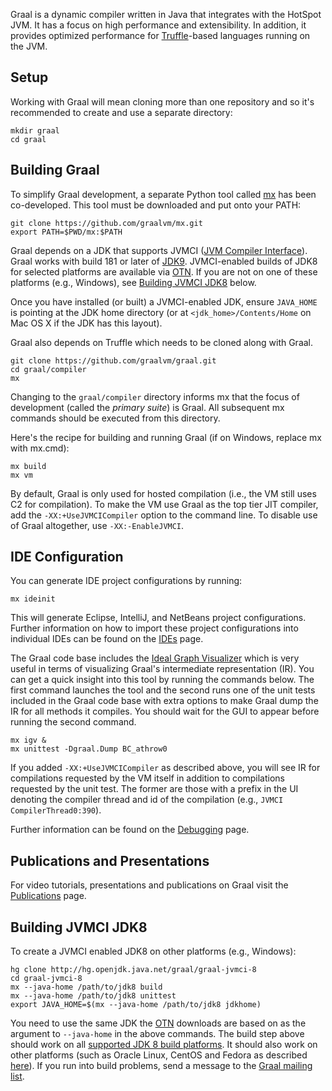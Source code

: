 Graal is a dynamic compiler written in Java that integrates with the HotSpot JVM. It has a focus on high performance and extensibility.
In addition, it provides optimized performance for [Truffle](https://github.com/graalvm/graal/tree/master/truffle)-based languages running on the JVM.

## Setup

Working with Graal will mean cloning more than one repository and so it's
recommended to create and use a separate directory:

```
mkdir graal
cd graal
```

## Building Graal

To simplify Graal development, a separate Python tool called [mx](https://github.com/graalvm/mx) has been co-developed.
This tool must be downloaded and put onto your PATH:

```
git clone https://github.com/graalvm/mx.git
export PATH=$PWD/mx:$PATH
```

Graal depends on a JDK that supports JVMCI ([JVM Compiler Interface](https://bugs.openjdk.java.net/browse/JDK-8062493)).
Graal works with build 181 or later of [JDK9](https://jdk9.java.net/download/).
JVMCI-enabled builds of JDK8 for selected platforms are available via [OTN](http://www.oracle.com/technetwork/oracle-labs/program-languages/downloads/index.html).
If you are not on one of these platforms (e.g., Windows), see [Building JVMCI JDK8](#building-jvmci-jdk8) below.

Once you have installed (or built) a JVMCI-enabled JDK, ensure `JAVA_HOME` is pointing at the JDK home directory (or at `<jdk_home>/Contents/Home` on Mac OS X if the JDK has this layout).

Graal also depends on Truffle which needs to be cloned along with Graal.

```
git clone https://github.com/graalvm/graal.git
cd graal/compiler
mx
```

Changing to the `graal/compiler` directory informs mx that the focus of development (called the _primary suite_) is Graal.
All subsequent mx commands should be executed from this directory.

Here's the recipe for building and running Graal (if on Windows, replace mx with mx.cmd):

```
mx build
mx vm
```

By default, Graal is only used for hosted compilation (i.e., the VM still uses C2 for compilation).
To make the VM use Graal as the top tier JIT compiler, add the `-XX:+UseJVMCICompiler` option to the command line.
To disable use of Graal altogether, use `-XX:-EnableJVMCI`.

## IDE Configuration

You can generate IDE project configurations by running:

```
mx ideinit
```

This will generate Eclipse, IntelliJ, and NetBeans project configurations.
Further information on how to import these project configurations into individual IDEs can be found on the [IDEs](docs/IDEs.md) page.

The Graal code base includes the [Ideal Graph Visualizer](http://ssw.jku.at/General/Staff/TW/igv.html) which is very useful in terms of visualizing Graal's intermediate representation (IR).
You can get a quick insight into this tool by running the commands below.
The first command launches the tool and the second runs one of the unit tests included in the Graal code base with extra options to make Graal dump the IR for all methods it compiles.
You should wait for the GUI to appear before running the second command.

```
mx igv &
mx unittest -Dgraal.Dump BC_athrow0
```

If you added `-XX:+UseJVMCICompiler` as described above, you will see IR for compilations requested by the VM itself in addition to compilations requested by the unit test.
The former are those with a prefix in the UI denoting the compiler thread and id of the compilation (e.g., `JVMCI CompilerThread0:390`).

Further information can be found on the [Debugging](docs/Debugging.md) page.

## Publications and Presentations

For video tutorials, presentations and publications on Graal visit the [Publications](../docs/Publications.md) page.

## Building JVMCI JDK8

To create a JVMCI enabled JDK8 on other platforms (e.g., Windows):

```
hg clone http://hg.openjdk.java.net/graal/graal-jvmci-8
cd graal-jvmci-8
mx --java-home /path/to/jdk8 build
mx --java-home /path/to/jdk8 unittest
export JAVA_HOME=$(mx --java-home /path/to/jdk8 jdkhome)
```

You need to use the same JDK the [OTN](http://www.oracle.com/technetwork/oracle-labs/program-languages/downloads/index.html) downloads are based on as the argument to `--java-home` in the above commands.
The build step above should work on all [supported JDK 8 build platforms](https://wiki.openjdk.java.net/display/Build/Supported+Build+Platforms).
It should also work on other platforms (such as Oracle Linux, CentOS and Fedora as described [here](http://mail.openjdk.java.net/pipermail/graal-dev/2015-December/004050.html)).
If you run into build problems, send a message to the [Graal mailing list](http://mail.openjdk.java.net/mailman/listinfo/graal-dev).
